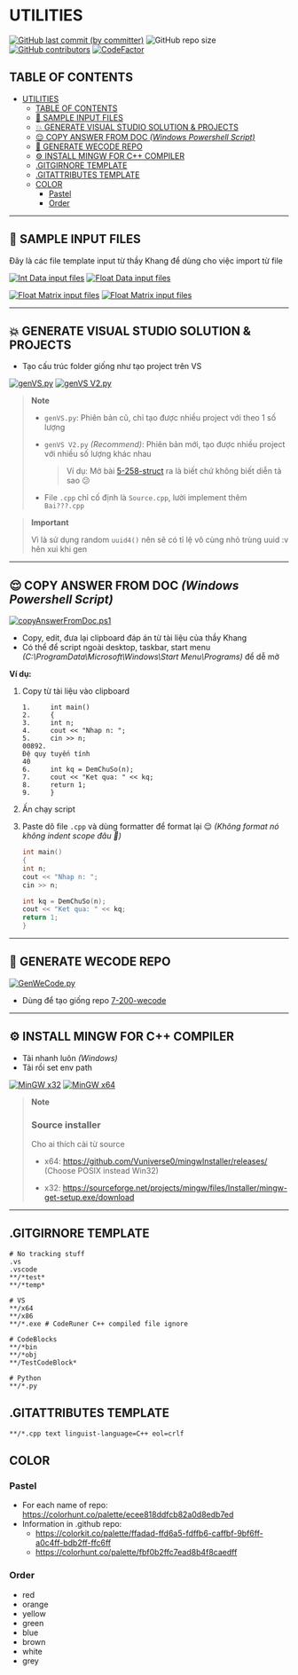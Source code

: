 # UTILITIES

[![GitHub last commit (by committer)](https://img.shields.io/github/last-commit/NMLT-NTTMK-K18/Utilities?style=for-the-badge&color=CAEDFF)](../../../commits/main)
![GitHub repo size](https://img.shields.io/github/repo-size/NMLT-NTTMK-K18/Utilities?style=for-the-badge&color=D8B4F8)
[![GitHub contributors](https://img.shields.io/github/contributors/NMLT-NTTMK-K18/Utilities?style=for-the-badge&color=FBF0B2)](../../../graphs/contributors)
[![CodeFactor](https://img.shields.io/codefactor/grade/github/nmlt-nttmk-k18/Utilities?style=for-the-badge)](https://www.codefactor.io/repository/github/nmlt-nttmk-k18/Utilities)

## TABLE OF CONTENTS

-   [UTILITIES](#utilities)
    -   [TABLE OF CONTENTS](#table-of-contents)
    -   [🔢 SAMPLE INPUT FILES](#-sample-input-files)
    -   [💥 GENERATE VISUAL STUDIO SOLUTION \& PROJECTS](#-generate-visual-studio-solution--projects)
    -   [😌 COPY ANSWER FROM DOC _(Windows Powershell Script)_](#-copy-answer-from-doc-windows-powershell-script)
    -   [🤨 GENERATE WECODE REPO](#-generate-wecode-repo)
    -   [⚙️ INSTALL MINGW FOR C++ COMPILER](#️-install-mingw-for-c-compiler)
    -   [.GITGIRNORE TEMPLATE](#gitgirnore-template)
    -   [.GITATTRIBUTES TEMPLATE](#gitattributes-template)
    -   [COLOR](#color)
        -   [Pastel](#pastel)
        -   [Order](#order)

---

## 🔢 SAMPLE INPUT FILES

Đây là các file template input từ thầy Khang để dùng cho việc import từ file

[![Int Data input files](https://img.shields.io/badge/int_data_inp-download-FF8080?style=for-the-badge)](../../releases/download/INP/INT_DATA_INP.zip)
[![Float Data input files](https://img.shields.io/badge/float_data_inp-download-FFCF96?style=for-the-badge)](../../releases/download/INP/FLOAT_DATA_INP.zip)

[![Float Matrix input files](https://img.shields.io/badge/float_matrix_inp-download-F6FDC3?style=for-the-badge)](../../releases/download/INP/FLOAT_MATRIX_DATA_INP.zip)
[![Float Matrix input files](https://img.shields.io/badge/float_matrix_inp-download-CDFAD5?style=for-the-badge)](../../releases/download/INP/FLOAT_MATRIX_DATA_INP.zip)

---

## 💥 GENERATE VISUAL STUDIO SOLUTION & PROJECTS

-   Tạo cấu trúc folder giống như tạo project trên VS

[![genVS.py](https://img.shields.io/badge/gen_VS-click_&_save-D2E0FB?style=for-the-badge&logo=visual-studio)](../../raw/main/Generate%20VS%20Solution%20%26%20Projects/genVS.py)
[![genVS V2.py](https://img.shields.io/badge/gen_VS_v2-click_&_save-D7E5CA?style=for-the-badge&logo=visual-studio)](../../raw/main/Generate%20VS%20Solution%20%26%20Projects/genVS_v2.py)

> **Note**
>
> -   `genVS.py`: Phiên bản cũ, chỉ tạo được nhiều project với theo 1 số lượng
>
> -   `genVS V2.py` _(Recommend)_: Phiên bản mới, tạo được nhiều project với nhiều số lượng khác nhau
>
>     > Ví dụ: Mở bài [5-258-struct](../5-258-struct) ra là biết chứ không biết diễn tả sao 😕
>
> -   File `.cpp` chỉ cố định là `Source.cpp`, lười implement thêm `Bai???.cpp`

> **Important**
>
> Vì là sử dụng random `uuid4()` nên sẽ có tỉ lệ vô cùng nhỏ trùng uuid :v hên xui khi gen

---

## 😌 COPY ANSWER FROM DOC _(Windows Powershell Script)_

[![copyAnswerFromDoc.ps1](https://img.shields.io/badge/copy_answer_from_doc-click_&_save-D2E0FB?style=for-the-badge)](../../raw/main/Copy%20Answer%20From%20Doc/copyAnswerFromDoc.ps1)

-   Copy, edit, đưa lại clipboard đáp án từ tài liệu của thầy Khang
-   Có thể để script ngoài desktop, taskbar, start menu _(C:\ProgramData\Microsoft\Windows\Start Menu\Programs)_ để dễ mở

**Ví dụ:**

1. Copy từ tài liệu vào clipboard

    ```pdf
    1.     int main()
    2.     {
    3.     int n;
    4.     cout << "Nhap n: ";
    5.     cin >> n;
    00892.
    Đệ quy tuyến tính
    40
    6.     int kq = DemChuSo(n);
    7.     cout << "Ket qua: " << kq;
    8.     return 1;
    9.     }
    ```

2. Ấn chạy script
3. Paste dô file `.cpp` và dùng formatter để format lại 😌 _(Không format nó không indent scope đâu 🤨)_

    ```.cpp
    int main()
    {
    int n;
    cout << "Nhap n: ";
    cin >> n;

    int kq = DemChuSo(n);
    cout << "Ket qua: " << kq;
    return 1;
    }
    ```

---

## 🤨 GENERATE WECODE REPO

[![GenWeCode.py](https://img.shields.io/badge/gen_wecode-click_&_save-D2E0FB?style=for-the-badge&logo)](../../raw/main/200-wecode%20Generate/GenWeCode.py)

-   Dùng để tạo giống repo [7-200-wecode](../7-200-wecode/)

---

## ⚙️ INSTALL MINGW FOR C++ COMPILER

-   Tải nhanh luôn _(Windows)_
-   Tải rồi set env path

[![MinGW x32](https://img.shields.io/badge/MinGW_x32-download-D2E0FB?style=for-the-badge)](../../releases/download/MinGW/MinGW.x32.zip)
[![MinGW x64](https://img.shields.io/badge/MinGW_x64-download-D7E5CA?style=for-the-badge)](../../releases/download/MinGW/MinGW.x64.zip)

> **Note**
>
> ### Source installer
>
> Cho ai thích cài từ source
>
> -   x64: https://github.com/Vuniverse0/mingwInstaller/releases/ (Choose POSIX instead Win32)
>
> -   x32: https://sourceforge.net/projects/mingw/files/Installer/mingw-get-setup.exe/download

---

## .GITGIRNORE TEMPLATE

```.gitignore
# No tracking stuff
.vs
.vscode
**/*test*
**/*temp*

# VS
**/x64
**/x86
**/*.exe # CodeRuner C++ compiled file ignore

# CodeBlocks
**/*bin
**/*obj
**/TestCodeBlock*

# Python
**/*.py
```

## .GITATTRIBUTES TEMPLATE

```.gitignore
**/*.cpp text linguist-language=C++ eol=crlf
```

<!-- Để .gitignore cho nó lên màu render markdown cho đẹp :v-->

## COLOR

### Pastel

-   For each name of repo: https://colorhunt.co/palette/ecee818ddfcb82a0d8edb7ed
-   Information in .github repo:
    -   https://colorkit.co/palette/ffadad-ffd6a5-fdffb6-caffbf-9bf6ff-a0c4ff-bdb2ff-ffc6ff
    -   https://colorhunt.co/palette/fbf0b2ffc7ead8b4f8caedff

### Order

-   red
-   orange
-   yellow
-   green
-   blue
-   brown
-   white
-   grey
